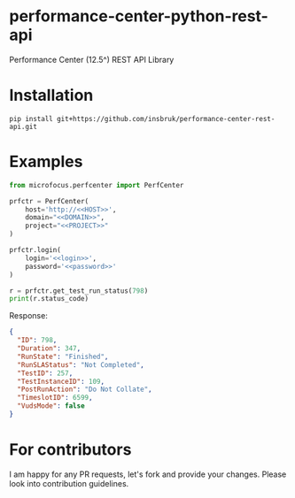 # performance-center-python-rest-api
Performance Center (12.5^) REST API Library

# Installation
```
pip install git+https://github.com/insbruk/performance-center-rest-api.git
```

# Examples 
```python
from microfocus.perfcenter import PerfCenter

prfctr = PerfCenter(
    host='http://<<HOST>>',
    domain="<<DOMAIN>>",
    project="<<PROJECT>>"
)

prfctr.login(
    login='<<login>>',
    password='<<password>>'
)

r = prfctr.get_test_run_status(798)
print(r.status_code)
```
Response:
```json
{
  "ID": 798,
  "Duration": 347,
  "RunState": "Finished",
  "RunSLAStatus": "Not Completed",
  "TestID": 257,
  "TestInstanceID": 109,
  "PostRunAction": "Do Not Collate",
  "TimeslotID": 6599,
  "VudsMode": false
}
```

# For contributors
I am happy for any PR requests, let's fork and provide your changes.
Please look into contribution guidelines.
